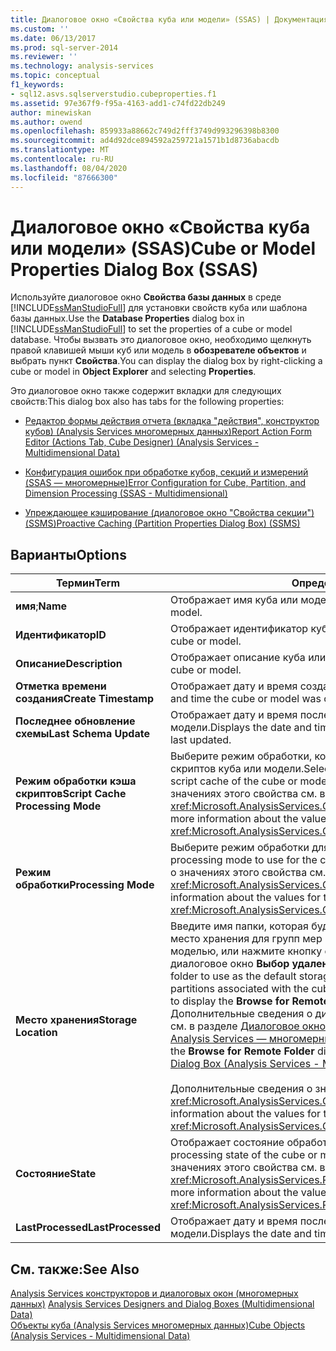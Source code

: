 ```yaml
---
title: Диалоговое окно «Свойства куба или модели» (SSAS) | Документация Майкрософт
ms.custom: ''
ms.date: 06/13/2017
ms.prod: sql-server-2014
ms.reviewer: ''
ms.technology: analysis-services
ms.topic: conceptual
f1_keywords:
- sql12.asvs.sqlserverstudio.cubeproperties.f1
ms.assetid: 97e367f9-f95a-4163-add1-c74fd22db249
author: minewiskan
ms.author: owend
ms.openlocfilehash: 859933a88662c749d2fff3749d993296398b8300
ms.sourcegitcommit: ad4d92dce894592a259721a1571b1d8736abacdb
ms.translationtype: MT
ms.contentlocale: ru-RU
ms.lasthandoff: 08/04/2020
ms.locfileid: "87666300"
---
```

# <a name="cube-or-model-properties-dialog-box-ssas"></a><span data-ttu-id="f91d8-102">Диалоговое окно «Свойства куба или модели» (SSAS)</span><span class="sxs-lookup"><span data-stu-id="f91d8-102">Cube or Model Properties Dialog Box (SSAS)</span></span>
  <span data-ttu-id="f91d8-103">Используйте диалоговое окно **Свойства базы данных** в среде [!INCLUDE[ssManStudioFull](../includes/ssmanstudiofull-md.md)] для установки свойств куба или шаблона базы данных.</span><span class="sxs-lookup"><span data-stu-id="f91d8-103">Use the **Database Properties** dialog box in [!INCLUDE[ssManStudioFull](../includes/ssmanstudiofull-md.md)] to set the properties of a cube or model database.</span></span> <span data-ttu-id="f91d8-104">Чтобы вызвать это диалоговое окно, необходимо щелкнуть правой клавишей мыши куб или модель в **обозревателе объектов** и выбрать пункт **Свойства**.</span><span class="sxs-lookup"><span data-stu-id="f91d8-104">You can display the dialog box by right-clicking a cube or model in **Object Explorer** and selecting **Properties**.</span></span>  
  
 <span data-ttu-id="f91d8-105">Это диалоговое окно также содержит вкладки для следующих свойств:</span><span class="sxs-lookup"><span data-stu-id="f91d8-105">This dialog box also has tabs for the following properties:</span></span>  
  
-   [<span data-ttu-id="f91d8-106">Редактор формы действия отчета &#40;вкладка "действия", конструктор кубов&#41; &#40;Analysis Services многомерных данных&#41;</span><span class="sxs-lookup"><span data-stu-id="f91d8-106">Report Action Form Editor &#40;Actions Tab, Cube Designer&#41; &#40;Analysis Services - Multidimensional Data&#41;</span></span>](report-action-form-editor-cube-designer-analysis-services-multidimensional-data.md)  
  
-   [<span data-ttu-id="f91d8-107">Конфигурация ошибок при обработке кубов, секций и измерений &#40;SSAS — многомерные&#41;</span><span class="sxs-lookup"><span data-stu-id="f91d8-107">Error Configuration for Cube, Partition, and Dimension Processing &#40;SSAS - Multidimensional&#41;</span></span>](multidimensional-models/error-configuration-for-cube-partition-and-dimension-processing.md)  
  
-   [<span data-ttu-id="f91d8-108">Упреждающее кэширование &#40;диалоговое окно "Свойства секции"&#41; &#40;SSMS&#41;</span><span class="sxs-lookup"><span data-stu-id="f91d8-108">Proactive Caching &#40;Partition Properties Dialog Box&#41; &#40;SSMS&#41;</span></span>](proactive-caching-partition-properties-dialog-box-ssms.md)  
  
## <a name="options"></a><span data-ttu-id="f91d8-109">Варианты</span><span class="sxs-lookup"><span data-stu-id="f91d8-109">Options</span></span>  
  
|<span data-ttu-id="f91d8-110">Термин</span><span class="sxs-lookup"><span data-stu-id="f91d8-110">Term</span></span>|<span data-ttu-id="f91d8-111">Определение</span><span class="sxs-lookup"><span data-stu-id="f91d8-111">Definition</span></span>|  
|----------|----------------|  
|<span data-ttu-id="f91d8-112">**имя**;</span><span class="sxs-lookup"><span data-stu-id="f91d8-112">**Name**</span></span>|<span data-ttu-id="f91d8-113">Отображает имя куба или модели.</span><span class="sxs-lookup"><span data-stu-id="f91d8-113">Displays the name of the cube or model.</span></span>|  
|<span data-ttu-id="f91d8-114">**Идентификатор**</span><span class="sxs-lookup"><span data-stu-id="f91d8-114">**ID**</span></span>|<span data-ttu-id="f91d8-115">Отображает идентификатор куба или модели.</span><span class="sxs-lookup"><span data-stu-id="f91d8-115">Displays the identifier of the cube or model.</span></span>|  
|<span data-ttu-id="f91d8-116">**Описание**</span><span class="sxs-lookup"><span data-stu-id="f91d8-116">**Description**</span></span>|<span data-ttu-id="f91d8-117">Отображает описание куба или модели.</span><span class="sxs-lookup"><span data-stu-id="f91d8-117">Displays the description of the cube or model.</span></span>|  
|<span data-ttu-id="f91d8-118">**Отметка времени создания**</span><span class="sxs-lookup"><span data-stu-id="f91d8-118">**Create Timestamp**</span></span>|<span data-ttu-id="f91d8-119">Отображает дату и время создания куба или модели.</span><span class="sxs-lookup"><span data-stu-id="f91d8-119">Displays the date and time the cube or model was created.</span></span>|  
|<span data-ttu-id="f91d8-120">**Последнее обновление схемы**</span><span class="sxs-lookup"><span data-stu-id="f91d8-120">**Last Schema Update**</span></span>|<span data-ttu-id="f91d8-121">Отображает дату и время последнего обновления метаданных куба или модели.</span><span class="sxs-lookup"><span data-stu-id="f91d8-121">Displays the date and time the metadata for the cube or model was last updated.</span></span>|  
|<span data-ttu-id="f91d8-122">**Режим обработки кэша скриптов**</span><span class="sxs-lookup"><span data-stu-id="f91d8-122">**Script Cache Processing Mode**</span></span>|<span data-ttu-id="f91d8-123">Выберите режим обработки, который следует использовать для кэша скриптов куба или модели.</span><span class="sxs-lookup"><span data-stu-id="f91d8-123">Select the processing mode to use for the script cache of the cube or model.</span></span> <span data-ttu-id="f91d8-124">Дополнительные сведения о значениях этого свойства см. в разделе <xref:Microsoft.AnalysisServices.Cube.ScriptCacheProcessingMode%2A>.</span><span class="sxs-lookup"><span data-stu-id="f91d8-124">For more information about the values for this property, see <xref:Microsoft.AnalysisServices.Cube.ScriptCacheProcessingMode%2A>.</span></span>|  
|<span data-ttu-id="f91d8-125">**Режим обработки**</span><span class="sxs-lookup"><span data-stu-id="f91d8-125">**Processing Mode**</span></span>|<span data-ttu-id="f91d8-126">Выберите режим обработки для указанного куба или модели.</span><span class="sxs-lookup"><span data-stu-id="f91d8-126">Select the processing mode to use for the cube or model.</span></span> <span data-ttu-id="f91d8-127">Дополнительные сведения о значениях этого свойства см. в разделе <xref:Microsoft.AnalysisServices.Cube.ProcessingMode%2A>.</span><span class="sxs-lookup"><span data-stu-id="f91d8-127">For more information about the values for this property, see <xref:Microsoft.AnalysisServices.Cube.ProcessingMode%2A>.</span></span>|  
|<span data-ttu-id="f91d8-128">**Место хранения**</span><span class="sxs-lookup"><span data-stu-id="f91d8-128">**Storage Location**</span></span>|<span data-ttu-id="f91d8-129">Введите имя папки, которая будет использоваться по умолчанию как место хранения для групп мер и секций, связанных с кубом или моделью, или нажмите кнопку с многоточием (**...**), чтобы вызвать диалоговое окно **Выбор удаленной папки** для выбора папки.</span><span class="sxs-lookup"><span data-stu-id="f91d8-129">Type the folder to use as the default storage location for measure groups and partitions associated with the cube or model, or click the ellipsis button (**...**) to display the **Browse for Remote Folder** dialog box to select a folder.</span></span> <span data-ttu-id="f91d8-130">Дополнительные сведения о диалоговом окне **Выбор удаленной папки** см. в разделе [Диалоговое окно "Выбор удаленной папки" (службы Analysis Services — многомерные данные)](browse-for-remote-folder-dialog-box-analysis-services-multidimensional-data.md).</span><span class="sxs-lookup"><span data-stu-id="f91d8-130">For more information about the **Browse for Remote Folder** dialog box, see [Browse for Remote Folder Dialog Box &#40;Analysis Services - Multidimensional Data&#41;](browse-for-remote-folder-dialog-box-analysis-services-multidimensional-data.md).</span></span><br /><br /> <span data-ttu-id="f91d8-131">Дополнительные сведения о значениях этого свойства см. в разделе <xref:Microsoft.AnalysisServices.Cube.StorageLocation%2A>.</span><span class="sxs-lookup"><span data-stu-id="f91d8-131">For more information about the values for this property, see <xref:Microsoft.AnalysisServices.Cube.StorageLocation%2A>.</span></span>|  
|<span data-ttu-id="f91d8-132">**Состояние**</span><span class="sxs-lookup"><span data-stu-id="f91d8-132">**State**</span></span>|<span data-ttu-id="f91d8-133">Отображает состояние обработки куба или модели.</span><span class="sxs-lookup"><span data-stu-id="f91d8-133">Displays the processing state of the cube or model.</span></span> <span data-ttu-id="f91d8-134">Дополнительные сведения о значениях этого свойства см. в разделе <xref:Microsoft.AnalysisServices.ProcessableMajorObject.State%2A>.</span><span class="sxs-lookup"><span data-stu-id="f91d8-134">For more information about the values for this property, see <xref:Microsoft.AnalysisServices.ProcessableMajorObject.State%2A>.</span></span>|  
|<span data-ttu-id="f91d8-135">**LastProcessed**</span><span class="sxs-lookup"><span data-stu-id="f91d8-135">**LastProcessed**</span></span>|<span data-ttu-id="f91d8-136">Отображает дату и время последней обработки куба или модели.</span><span class="sxs-lookup"><span data-stu-id="f91d8-136">Displays the date and time the cube or model was last processed.</span></span>|  
  
## <a name="see-also"></a><span data-ttu-id="f91d8-137">См. также:</span><span class="sxs-lookup"><span data-stu-id="f91d8-137">See Also</span></span>  
 <span data-ttu-id="f91d8-138">[Analysis Services конструкторов и диалоговых окон &#40;многомерных данных&#41;](analysis-services-designers-and-dialog-boxes-multidimensional-data.md) </span><span class="sxs-lookup"><span data-stu-id="f91d8-138">[Analysis Services Designers and Dialog Boxes &#40;Multidimensional Data&#41;](analysis-services-designers-and-dialog-boxes-multidimensional-data.md) </span></span>  
 [<span data-ttu-id="f91d8-139">Объекты куба &#40;Analysis Services многомерных данных&#41;</span><span class="sxs-lookup"><span data-stu-id="f91d8-139">Cube Objects &#40;Analysis Services - Multidimensional Data&#41;</span></span>](multidimensional-models-olap-logical-cube-objects/cube-objects-analysis-services-multidimensional-data.md)  
  
  
